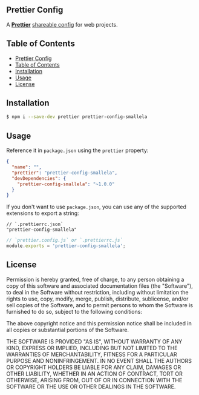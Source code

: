 ## Prettier Config

A **[Prettier](https://prettier.io/)** [shareable config](https://prettier.io/docs/en/configuration.html#sharing-configurations) for web projects.

## Table of Contents

<!-- TOC -->

- [Prettier Config](#prettier-config)
- [Table of Contents](#table-of-contents)
- [Installation](#installation)
- [Usage](#usage)
- [License](#license)

<!-- /TOC -->

## Installation

```bash
$ npm i --save-dev prettier prettier-config-smallela
```

## Usage

Reference it in `package.json` using the `prettier` property:

```json
{
  "name": "",
  "prettier": "prettier-config-smallela",
  "devDependencies": {
    "prettier-config-smallela": "~1.0.0"
  }
}
```

If you don't want to use `package.json`, you can use any of the supported extensions to export a string:

```jsonc
// `.prettierrc.json`
"prettier-config-smallela"
```

```js
// `prettier.config.js` or `.prettierrc.js`
module.exports = 'prettier-config-smallela';
```

## License

Permission is hereby granted, free of charge, to any person obtaining a copy of this software and associated documentation files (the "Software"), to deal in the Software without restriction, including without limitation the rights to use, copy, modify, merge, publish, distribute, sublicense, and/or sell copies of the Software, and to permit persons to whom the Software is furnished to do so, subject to the following conditions:

The above copyright notice and this permission notice shall be included in all copies or substantial portions of the Software.

THE SOFTWARE IS PROVIDED "AS IS", WITHOUT WARRANTY OF ANY KIND, EXPRESS OR IMPLIED, INCLUDING BUT NOT LIMITED TO THE WARRANTIES OF MERCHANTABILITY, FITNESS FOR A PARTICULAR PURPOSE AND NONINFRINGEMENT. IN NO EVENT SHALL THE AUTHORS OR COPYRIGHT HOLDERS BE LIABLE FOR ANY CLAIM, DAMAGES OR OTHER LIABILITY, WHETHER IN AN ACTION OF CONTRACT, TORT OR OTHERWISE, ARISING FROM, OUT OF OR IN CONNECTION WITH THE SOFTWARE OR THE USE OR OTHER DEALINGS IN THE SOFTWARE.
